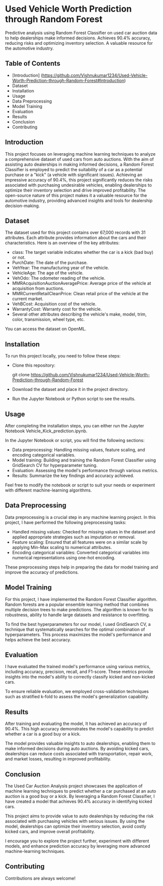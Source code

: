 
# Used Vehicle Worth Prediction through Random Forest

Predictive analysis using Random Forest Classifier on used car auction data to help dealerships make informed decisions. Achieves 90.4% accuracy, reducing risks and optimizing inventory selection. A valuable resource for the automotive industry.

## Table of Contents

* [Introduction] (https://github.com/Vishnukumar1234/Used-Vehicle-Worth-Prediction-through-Random-Forest#Introduction)
* Dataset
* Installation
* Usage
* Data Preprocessing
* Model Training
* Evaluation
* Results
* Conclusion
* Contributing

## Introduction

This project focuses on leveraging machine learning techniques to analyze a comprehensive dataset of used cars from auto auctions. With the aim of assisting auto dealerships in making informed decisions, a Random Forest Classifier is employed to predict the suitability of a car as a potential purchase or a "kick" (a vehicle with significant issues). Achieving an impressive accuracy of 90.4%, this project significantly reduces the risks associated with purchasing undesirable vehicles, enabling dealerships to optimize their inventory selection and drive improved profitability. The open-source nature of this project makes it a valuable resource for the automotive industry, providing advanced insights and tools for dealership decision-making.
## Dataset
The dataset used for this project contains over 67,000 records with 31 attributes. Each attribute provides information about the cars and their characteristics. Here is an overview of the key attributes:

* class: The target variable indicates whether the car is a kick (bad buy) or not.
* PurchDate: The date of the purchase.
* VehYear: The manufacturing year of the vehicle.
* VehicleAge: The age of the vehicle.
* VehOdo: The odometer reading of the vehicle.
* MMRAcquisitionAuctionAveragePrice: Average price of the vehicle at acquisition from auctions.
* MMRCurrentRetailCleanPrice: Clean retail price of the vehicle at the current market.
* VehBCost: Acquisition cost of the vehicle.
* WarrantyCost: Warranty cost for the vehicle.
* Several other attributes describing the vehicle's make, model, trim, color, transmission, wheel type, etc.

You can access the dataset on OpenML.

## Installation

To run this project locally, you need to follow these steps:

* Clone this repository:
    
    git clone https://github.com/Vishnukumar1234/Used-Vehicle-Worth-Prediction-through-Random-Forest

* Download the dataset and place it in the project directory.

* Run the Jupyter Notebook or Python script to see the results.

## Usage

After completing the installation steps, you can either run the Jupyter Notebook Vehicle_Kick_prediction.ipynb.

In the Jupyter Notebook or script, you will find the following sections:

* Data preprocessing: Handling missing values, feature scaling, and encoding categorical variables.
* Model training: Building and training the Random Forest Classifier using GridSearch CV for hyperparameter tuning.
* Evaluation: Assessing the model's performance through various metrics.
* Results: Summarize the key findings and accuracy achieved.

Feel free to modify the notebook or script to suit your needs or experiment with different machine-learning algorithms.

## Data Preprocessing

Data preprocessing is a crucial step in any machine learning project. In this project, I have performed the following preprocessing tasks:

* Handled missing values: Checked for missing values in the dataset and applied appropriate strategies such as imputation or removal.
* Feature scaling: Ensured that all features were on a similar scale by applying Min-Max scaling to numerical attributes.
* Encoding categorical variables: Converted categorical variables into numerical representations using one-hot encoding.

These preprocessing steps help in preparing the data for model training and improve the accuracy of predictions.

## Model Training

For this project, I have implemented the Random Forest Classifier algorithm. Random forests are a popular ensemble learning method that combines multiple decision trees to make predictions. The algorithm is known for its robustness, ability to handle large datasets and resistance to overfitting.

To find the best hyperparameters for our model, I used GridSearch CV, a technique that systematically searches for the optimal combination of hyperparameters. This process maximizes the model's performance and helps achieve the best accuracy.

## Evaluation

I have evaluated the trained model's performance using various metrics, including accuracy, precision, recall, and F1-score. These metrics provide insights into the model's ability to correctly classify kicked and non-kicked cars.

To ensure reliable evaluation, we employed cross-validation techniques such as stratified k-fold to assess the model's generalization capability.

## Results

After training and evaluating the model, It has achieved an accuracy of 90.4%. This high accuracy demonstrates the model's capability to predict whether a car is a good buy or a kick.

The model provides valuable insights to auto dealerships, enabling them to make informed decisions during auto auctions. By avoiding kicked cars, dealerships can reduce costs associated with transportation, repair work, and market losses, resulting in improved profitability.


## Conclusion

The Used Car Auction Analysis project showcases the application of machine learning techniques to predict whether a car purchased at an auto auction is a good buy or a kick. By leveraging a Random Forest Classifier, I have created a model that achieves 90.4% accuracy in identifying kicked cars.

This project aims to provide value to auto dealerships by reducing the risk associated with purchasing vehicles with serious issues. By using the model, dealerships can optimize their inventory selection, avoid costly kicked cars, and improve overall profitability.

I encourage you to explore the project further, experiment with different models, and enhance prediction accuracy by leveraging more advanced machine-learning techniques.

## Contributing

Contributions are always welcome!

